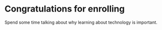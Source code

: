 # Congratulations for enrolling
Spend some time talking about why learning about technology is important.


